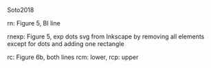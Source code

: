 Soto2018

rn: Figure 5, BI line

rnexp:  Figure 5, exp dots
        svg from Inkscape by removing all elements except for dots 
        and adding one rectangle

rc: Figure 6b, both lines
rcm: lower, rcp: upper
